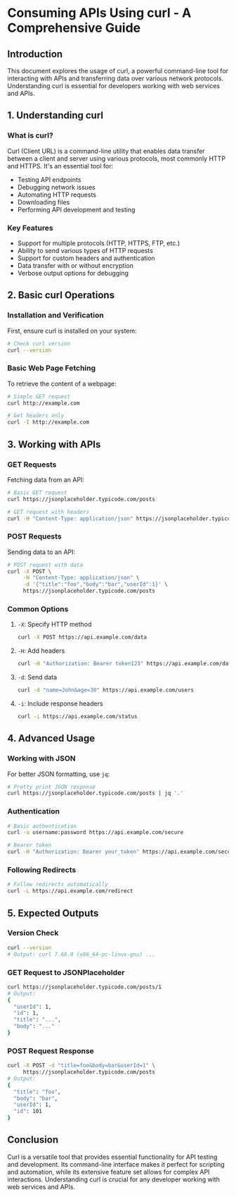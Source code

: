 # Consuming APIs Using curl - A Comprehensive Guide

## Introduction
This document explores the usage of curl, a powerful command-line tool for interacting with APIs and transferring data over various network protocols. Understanding curl is essential for developers working with web services and APIs.

## 1. Understanding curl

### What is curl?
Curl (Client URL) is a command-line utility that enables data transfer between a client and server using various protocols, most commonly HTTP and HTTPS. It's an essential tool for:
- Testing API endpoints
- Debugging network issues
- Automating HTTP requests
- Downloading files
- Performing API development and testing

### Key Features
- Support for multiple protocols (HTTP, HTTPS, FTP, etc.)
- Ability to send various types of HTTP requests
- Support for custom headers and authentication
- Data transfer with or without encryption
- Verbose output options for debugging

## 2. Basic curl Operations

### Installation and Verification
First, ensure curl is installed on your system:
```bash
# Check curl version
curl --version
```

### Basic Web Page Fetching
To retrieve the content of a webpage:
```bash
# Simple GET request
curl http://example.com

# Get headers only
curl -I http://example.com
```

## 3. Working with APIs

### GET Requests
Fetching data from an API:
```bash
# Basic GET request
curl https://jsonplaceholder.typicode.com/posts

# GET request with headers
curl -H "Content-Type: application/json" https://jsonplaceholder.typicode.com/posts
```

### POST Requests
Sending data to an API:
```bash
# POST request with data
curl -X POST \
     -H "Content-Type: application/json" \
     -d '{"title":"foo","body":"bar","userId":1}' \
     https://jsonplaceholder.typicode.com/posts
```

### Common Options
1. `-X`: Specify HTTP method
   ```bash
   curl -X POST https://api.example.com/data
   ```

2. `-H`: Add headers
   ```bash
   curl -H "Authorization: Bearer token123" https://api.example.com/data
   ```

3. `-d`: Send data
   ```bash
   curl -d "name=John&age=30" https://api.example.com/users
   ```

4. `-i`: Include response headers
   ```bash
   curl -i https://api.example.com/status
   ```

## 4. Advanced Usage

### Working with JSON
For better JSON formatting, use `jq`:
```bash
# Pretty print JSON response
curl https://jsonplaceholder.typicode.com/posts | jq '.'
```

### Authentication
```bash
# Basic authentication
curl -u username:password https://api.example.com/secure

# Bearer token
curl -H "Authorization: Bearer your_token" https://api.example.com/secure
```

### Following Redirects
```bash
# Follow redirects automatically
curl -L https://api.example.com/redirect
```

## 5. Expected Outputs

### Version Check
```bash
curl --version
# Output: curl 7.68.0 (x86_64-pc-linux-gnu) ...
```

### GET Request to JSONPlaceholder
```bash
curl https://jsonplaceholder.typicode.com/posts/1
# Output:
{
  "userId": 1,
  "id": 1,
  "title": "...",
  "body": "..."
}
```

### POST Request Response
```bash
curl -X POST -d "title=foo&body=bar&userId=1" \
     https://jsonplaceholder.typicode.com/posts
# Output:
{
  "title": "foo",
  "body": "bar",
  "userId": 1,
  "id": 101
}
```

## Conclusion
Curl is a versatile tool that provides essential functionality for API testing and development. Its command-line interface makes it perfect for scripting and automation, while its extensive feature set allows for complex API interactions. Understanding curl is crucial for any developer working with web services and APIs.
